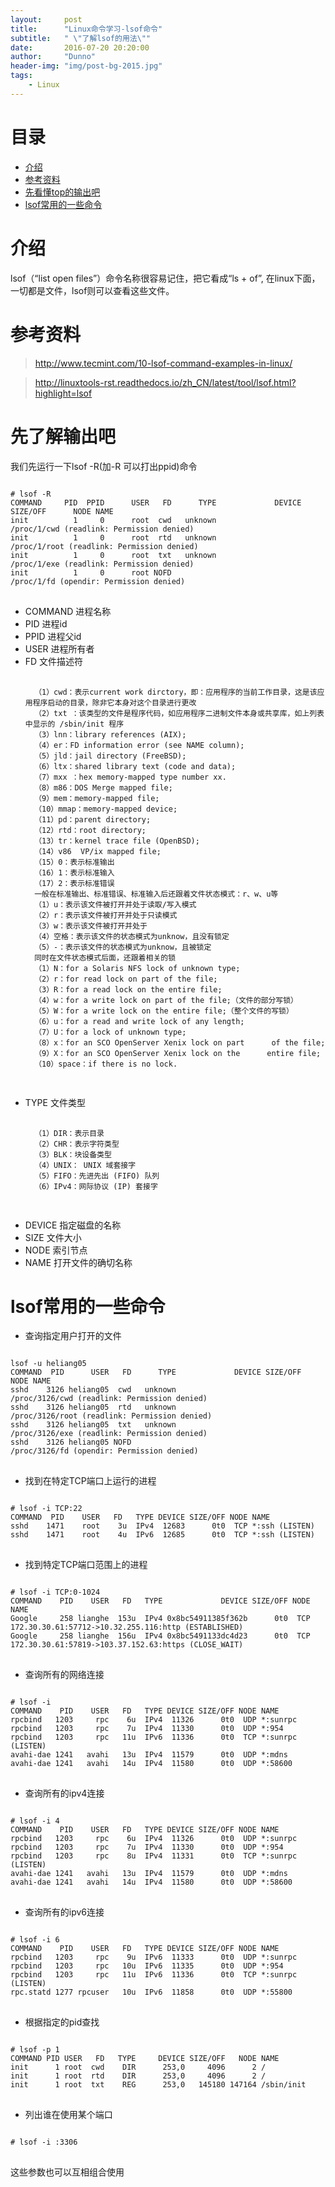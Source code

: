 ```yaml
---
layout:     post
title:      "Linux命令学习-lsof命令"
subtitle:   " \"了解lsof的用法\""
date:       2016-07-20 20:20:00
author:     "Dunno"
header-img: "img/post-bg-2015.jpg"
tags:
    - Linux
---
```


# 目录

- <a href="#js">介绍</a>
- <a href="#ckzl">参考资料</a>
- <a href="#xkd">先看懂top的输出吧</a>
- <a href="#tcy">lsof常用的一些命令</a>


# <a name="js">介绍</a>
<p>lsof（“list open files”）命令名称很容易记住，把它看成“ls + of”, 在linux下面，一切都是文件，lsof则可以查看这些文件。</p>

# <a name="ckzl">参考资料</a>
> http://www.tecmint.com/10-lsof-command-examples-in-linux/

> http://linuxtools-rst.readthedocs.io/zh_CN/latest/tool/lsof.html?highlight=lsof

# <a name="xkd">先了解输出吧</a>
<p>我们先运行一下lsof -R(加-R 可以打出ppid)命令</p>
<pre>
<code>
# lsof -R
COMMAND     PID  PPID      USER   FD      TYPE             DEVICE SIZE/OFF      NODE NAME
init          1     0      root  cwd   unknown                                       /proc/1/cwd (readlink: Permission denied)
init          1     0      root  rtd   unknown                                       /proc/1/root (readlink: Permission denied)
init          1     0      root  txt   unknown                                       /proc/1/exe (readlink: Permission denied)
init          1     0      root NOFD                                                 /proc/1/fd (opendir: Permission denied)
</code>
</pre>

- COMMAND 进程名称
- PID 进程id
- PPID 进程父id
- USER 进程所有者
- FD 文件描述符
	<pre>
	<code>
	（1）cwd：表示current work dirctory，即：应用程序的当前工作目录，这是该应用程序启动的目录，除非它本身对这个目录进行更改
	（2）txt ：该类型的文件是程序代码，如应用程序二进制文件本身或共享库，如上列表中显示的 /sbin/init 程序
	（3）lnn：library references (AIX);
	（4）er：FD information error (see NAME column);
	（5）jld：jail directory (FreeBSD);
	（6）ltx：shared library text (code and data);
	（7）mxx ：hex memory-mapped type number xx.
	（8）m86：DOS Merge mapped file;
	（9）mem：memory-mapped file;
	（10）mmap：memory-mapped device;
	（11）pd：parent directory;
	（12）rtd：root directory;
	（13）tr：kernel trace file (OpenBSD);
	（14）v86  VP/ix mapped file;
	（15）0：表示标准输出
	（16）1：表示标准输入
	（17）2：表示标准错误
	一般在标准输出、标准错误、标准输入后还跟着文件状态模式：r、w、u等
	（1）u：表示该文件被打开并处于读取/写入模式
	（2）r：表示该文件被打开并处于只读模式
	（3）w：表示该文件被打开并处于
	（4）空格：表示该文件的状态模式为unknow，且没有锁定
	（5）-：表示该文件的状态模式为unknow，且被锁定
	同时在文件状态模式后面，还跟着相关的锁
	（1）N：for a Solaris NFS lock of unknown type;
	（2）r：for read lock on part of the file;
	（3）R：for a read lock on the entire file;
	（4）w：for a write lock on part of the file;（文件的部分写锁）
	（5）W：for a write lock on the entire file;（整个文件的写锁）
	（6）u：for a read and write lock of any length;
	（7）U：for a lock of unknown type;
	（8）x：for an SCO OpenServer Xenix lock on part      of the file;
	（9）X：for an SCO OpenServer Xenix lock on the      entire file;
	（10）space：if there is no lock.
	</code>
	</pre>
- TYPE 文件类型
	<pre>
	<code>
	（1）DIR：表示目录
	（2）CHR：表示字符类型
	（3）BLK：块设备类型
	（4）UNIX： UNIX 域套接字
	（5）FIFO：先进先出 (FIFO) 队列
	（6）IPv4：网际协议 (IP) 套接字
	</code>
	</pre>	
- DEVICE 指定磁盘的名称
- SIZE 文件大小
- NODE 索引节点
- NAME 打开文件的确切名称

# <a name="tcy">lsof常用的一些命令</a>
	
- 查询指定用户打开的文件
<pre>
<code>
lsof -u heliang05
COMMAND  PID      USER   FD      TYPE             DEVICE SIZE/OFF      NODE NAME
sshd    3126 heliang05  cwd   unknown                                       /proc/3126/cwd (readlink: Permission denied)
sshd    3126 heliang05  rtd   unknown                                       /proc/3126/root (readlink: Permission denied)
sshd    3126 heliang05  txt   unknown                                       /proc/3126/exe (readlink: Permission denied)
sshd    3126 heliang05 NOFD                                                 /proc/3126/fd (opendir: Permission denied)
</code>
</pre>
- 找到在特定TCP端口上运行的进程
<pre>
<code>
# lsof -i TCP:22
COMMAND  PID    USER   FD   TYPE DEVICE SIZE/OFF NODE NAME
sshd    1471    root    3u  IPv4  12683      0t0  TCP *:ssh (LISTEN)
sshd    1471    root    4u  IPv6  12685      0t0  TCP *:ssh (LISTEN)
</code>
</pre>
- 找到特定TCP端口范围上的进程
<pre>
<code>
# lsof -i TCP:0-1024
COMMAND    PID    USER   FD   TYPE             DEVICE SIZE/OFF NODE NAME
Google     258 lianghe  153u  IPv4 0x8bc54911385f362b      0t0  TCP 172.30.30.61:57712->10.32.255.116:http (ESTABLISHED)
Google     258 lianghe  156u  IPv4 0x8bc5491133dc4d23      0t0  TCP 172.30.30.61:57819->103.37.152.63:https (CLOSE_WAIT)
</code>
</pre>
- 查询所有的网络连接
<pre>
<code>
# lsof -i
COMMAND    PID    USER   FD   TYPE DEVICE SIZE/OFF NODE NAME
rpcbind   1203     rpc    6u  IPv4  11326      0t0  UDP *:sunrpc
rpcbind   1203     rpc    7u  IPv4  11330      0t0  UDP *:954
rpcbind   1203     rpc   11u  IPv6  11336      0t0  TCP *:sunrpc (LISTEN)
avahi-dae 1241   avahi   13u  IPv4  11579      0t0  UDP *:mdns
avahi-dae 1241   avahi   14u  IPv4  11580      0t0  UDP *:58600
</code>
</pre>
- 查询所有的ipv4连接
<pre>
<code>
# lsof -i 4
COMMAND    PID    USER   FD   TYPE DEVICE SIZE/OFF NODE NAME
rpcbind   1203     rpc    6u  IPv4  11326      0t0  UDP *:sunrpc
rpcbind   1203     rpc    7u  IPv4  11330      0t0  UDP *:954
rpcbind   1203     rpc    8u  IPv4  11331      0t0  TCP *:sunrpc (LISTEN)
avahi-dae 1241   avahi   13u  IPv4  11579      0t0  UDP *:mdns
avahi-dae 1241   avahi   14u  IPv4  11580      0t0  UDP *:58600
</code>
</pre>
- 查询所有的ipv6连接
<pre>
<code>
# lsof -i 6
COMMAND    PID    USER   FD   TYPE DEVICE SIZE/OFF NODE NAME
rpcbind   1203     rpc    9u  IPv6  11333      0t0  UDP *:sunrpc
rpcbind   1203     rpc   10u  IPv6  11335      0t0  UDP *:954
rpcbind   1203     rpc   11u  IPv6  11336      0t0  TCP *:sunrpc (LISTEN)
rpc.statd 1277 rpcuser   10u  IPv6  11858      0t0  UDP *:55800
</code>
</pre>
- 根据指定的pid查找 	
<pre>
<code>
# lsof -p 1
COMMAND PID USER   FD   TYPE     DEVICE SIZE/OFF   NODE NAME
init      1 root  cwd    DIR      253,0     4096      2 /
init      1 root  rtd    DIR      253,0     4096      2 /
init      1 root  txt    REG      253,0   145180 147164 /sbin/init
</code>
</pre>
- 列出谁在使用某个端口 	
<pre>
<code>
# lsof -i :3306
</code>
</pre>

这些参数也可以互相组合使用









 